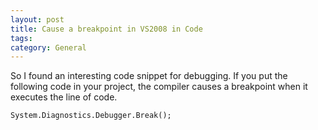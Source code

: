 ```yaml
---
layout: post
title: Cause a breakpoint in VS2008 in Code
tags: 
category: General
---
```

So I found an interesting code snippet for debugging. If you put the following code in your project, the compiler causes a breakpoint when it executes the line of code.  

~~~
System.Diagnostics.Debugger.Break();
~~~
